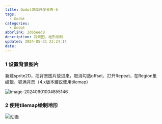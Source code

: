 ```yaml
---
title: Godot游戏开发日志-6
tags:
  - Godot
categories:
  - Godot
abbrlink: 2d6beed8
description: 背景图、地形绘制
updated: 2024-05-31 23:24:14
date:
---
```


### 1 设置背景图片

新建sprite2D，把背景图片放进来，取消勾选offset，打开Repeat，在Region里编辑，铺满背景（4.x版本建议使用tilemap）

![image-20240601004855146](https://blog-resources.this0.com/image/202406010048446.png?x-oss-process=style/this0-blog)

### 2 使用tilemap绘制地形

![动画](https://blog-resources.this0.com/image/202406010550937.gif)
